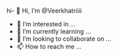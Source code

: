 hi- 👋 Hi, I’m @Veerkhatriiii
- 👀 I’m interested in ...
- 🌱 I’m currently learning ...
- 💞️ I’m looking to collaborate on ...
- 📫 How to reach me ...

<!---
Veerkhatriiii/Veerkhatriiii is a ✨ special ✨ repository because its `README.md` (this file) appears on your GitHub profile.
You can click the Preview link to take a look at your changes.
--->
